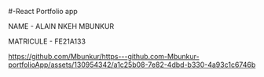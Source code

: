 #-React Portfolio app

NAME - ALAIN NKEH MBUNKUR

MATRICULE - FE21A133

https://github.com/Mbunkur/https---github.com-Mbunkur-portfolioApp/assets/130954342/a1c25b08-7e82-4dbd-b330-4a93c1c6746b
